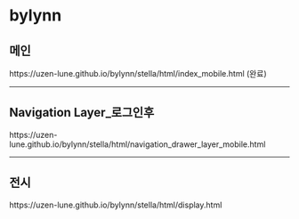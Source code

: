 # bylynn
<h2><strong>메인</strong></h2>
https://uzen-lune.github.io/bylynn/stella/html/index_mobile.html (완료)

<hr>
<h2><strong>Navigation Layer_로그인후</strong></h2>
https://uzen-lune.github.io/bylynn/stella/html/navigation_drawer_layer_mobile.html 

<hr>
<h2><strong>전시</strong></h2>
https://uzen-lune.github.io/bylynn/stella/html/display.html 
